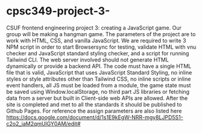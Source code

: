 # cpsc349-project-3-
CSUF frontend engineering project 3: creating a JavaScript game. Our group will be making a hangman game.
The parameters of the project are to work with HTML, CSS, and vanilla JavaScript. We are required to write 3 NPM script in order to start Browsersync for testing, validate HTML with vnu checker and JavaScript standard styling checker, and a script for running Tailwind CLI. The web server involved should not generate HTML dynamically or provide a backend API. The code must have a single HTML file that is valid, JavaScript that uses JavaScript Standard Styling, no inline styles or style attributes other than Tailwind CSS, no inline scripts or inline event handlers, all JS must be loaded from a module, the game state must be saved using Window.localStorage, no third part JS libraries or fetching data from a server but built in Client-side web APIs are allowed.
After the site is completed and met to all the standards it should be published to Github Pages.
For reference the assign parameters are also listed here https://docs.google.com/document/d/1s1E9kEgW-NRR-mgy8LJPD5S1-c2o2_iaM2qmUlGY0AM/edit#

